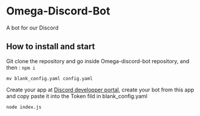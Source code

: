 # Omega-Discord-Bot
A bot for our Discord

## How to install and start

Git clone the repository and go inside Omega-discord-bot repository, and then :
`npm i`

`mv blank_config.yaml config.yaml`

Create your app at [Discord developper portal](https://discordapp.com/developers/applications/), create your bot from this app and copy paste it into the Token fild in blank_config.yaml

`node index.js`